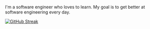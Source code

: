 I'm a software engineer who loves to learn. My goal is to get better at software engineering every day.

[![GitHub Streak](https://streak-stats.demolab.com/?user=1001daysofcode)](https://git.io/streak-stats)
